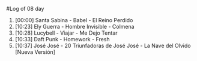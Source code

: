 #Log of 08 day

1. [00:00] Santa Sabina - Babel - El Reino Perdido
1. [10:23] Ely Guerra - Hombre Invisible - Colmena
1. [10:28] Lucybell - Viajar - Me Dejo Tentar
1. [10:33] Daft Punk - Homework - Fresh
1. [10:37] José José - 20 Triunfadoras de José José - La Nave del Olvido [Nueva Versión]
